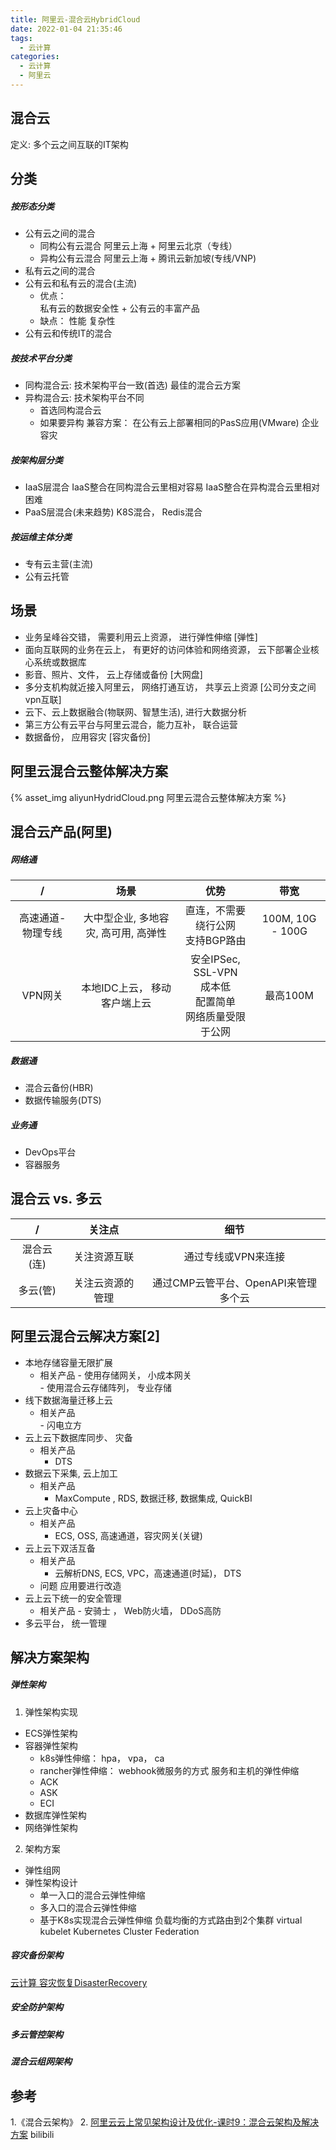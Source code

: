 ```yaml
---
title: 阿里云-混合云HybridCloud
date: 2022-01-04 21:35:46
tags:
  - 云计算
categories:
  - 云计算  
  - 阿里云 
---
```


<p></p>
<!-- more -->


## 混合云
定义: 多个云之间互联的IT架构

## 分类
##### 按形态分类

+ 公有云之间的混合
   - 同构公有云混合
     阿里云上海 + 阿里云北京（专线） 
   - 异构公有云混合
     阿里云上海 + 腾讯云新加坡(专线/VNP)
+ 私有云之间的混合
+ 公有云和私有云的混合(主流)
   - 优点：  
       私有云的数据安全性 + 公有云的丰富产品
   - 缺点： 
       性能
       复杂性
+ 公有云和传统IT的混合


##### 按技术平台分类
+ 同构混合云: 技术架构平台一致(首选)
  最佳的混合云方案
+ 异构混合云: 技术架构平台不同
  - 首选同构混合云
  - 如果要异构
     兼容方案： 
       在公有云上部署相同的PasS应用(VMware)
       企业容灾

##### 按架构层分类
+ IaaS层混合
  IaaS整合在同构混合云里相对容易
  IaaS整合在异构混合云里相对困难 
+ PaaS层混合(未来趋势)
  K8S混合， Redis混合

##### 按运维主体分类
+ 专有云主营(主流)
+ 公有云托管

## 场景
+ 业务呈峰谷交错， 需要利用云上资源， 进行弹性伸缩  [弹性]
+ 面向互联网的业务在云上， 有更好的访问体验和网络资源， 云下部署企业核心系统或数据库
+ 影音、照片、文件， 云上存储或备份 [大网盘] 
+ 多分支机构就近接入阿里云， 网络打通互访， 共享云上资源  [公司分支之间vpn互联]
+ 云下、云上数据融合(物联网、智慧生活), 进行大数据分析  
+ 第三方公有云平台与阿里云混合，能力互补， 联合运营
+ 数据备份， 应用容灾  [容灾备份]
 

## 阿里云混合云整体解决方案

{% asset_img aliyunHydridCloud.png 阿里云混合云整体解决方案 %}

## 混合云产品(阿里)
##### 网络通
/ | 场景 | 优势 | 带宽
:-: | :-: | :-: | :-:
高速通道-物理专线 | 大中型企业, 多地容灾, 高可用, 高弹性 | 直连，不需要绕行公网<br> 支持BGP路由 | 100M, 10G - 100G 
VPN网关 | 本地IDC上云， 移动客户端上云 |  安全IPSec, SSL-VPN <br> 成本低 <br> 配置简单 <br> 网络质量受限于公网 | 最高100M

##### 数据通
+ 混合云备份(HBR)
+ 数据传输服务(DTS)

##### 业务通
+ DevOps平台
+ 容器服务 

## 混合云 vs. 多云
 /  | 关注点 | 细节  
 :-: | :-: | :-:
混合云(连) | 关注资源互联 | 通过专线或VPN来连接
多云(管) | 关注云资源的管理 | 通过CMP云管平台、OpenAPI来管理多个云


## 阿里云混合云解决方案[2]
+ 本地存储容量无限扩展
    -  相关产品 
      -  使用存储网关， 小成本网关      
      -  使用混合云存储阵列， 专业存储
+ 线下数据海量迁移上云   
    -  相关产品   
      -  闪电立方
+ 云上云下数据库同步、 灾备
    -  相关产品    
       - DTS
+ 数据云下采集, 云上加工
    -  相关产品
       - MaxCompute , RDS, 数据迁移, 数据集成, QuickBI    
+ 云上灾备中心
    -  相关产品
       - ECS, OSS, 高速通道，容灾网关(关键)
+ 云上云下双活互备
    -  相关产品
       - 云解析DNS, ECS, VPC，高速通道(时延)， DTS
    - 问题
       应用要进行改造 
+ 云上云下统一的安全管理
    -  相关产品
      - 安骑士 ， Web防火墙， DDoS高防   
+ 多云平台， 统一管理
              
## 解决方案架构
##### 弹性架构
1. 弹性架构实现
+ ECS弹性架构
+ 容器弹性架构
  - k8s弹性伸缩： 
    hpa， vpa， ca
  - rancher弹性伸缩： 
     webhook微服务的方式 服务和主机的弹性伸缩
  - ACK
  - ASK
  - ECI   
+ 数据库弹性架构
+ 网络弹性架构
2. 架构方案
+ 弹性组网
+ 弹性架构设计
   - 单一入口的混合云弹性伸缩
   - 多入口的混合云弹性伸缩
   - 基于K8s实现混合云弹性伸缩
     负载均衡的方式路由到2个集群
     virtual kubelet
     Kubernetes Cluster Federation

##### 容灾备份架构              
[云计算 容灾恢复DisasterRecovery](../../../../2022/06/26/cloudDisasterRecovery/)

##### 安全防护架构

##### 多云管控架构

##### 混合云组网架构


## 参考
1.《混合云架构》
2. [阿里云云上常见架构设计及优化-课时9：混合云架构及解决方案](https://www.bilibili.com/video/BV1uy4y1a7Ba?vd_source=f6e8c1128f9f264c5ab8d9411a644036) bilibili
